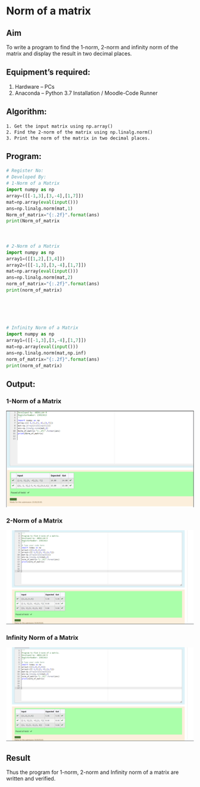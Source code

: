 # Norm of a matrix
## Aim
To write a program to find the 1-norm, 2-norm and infinity norm of the matrix and display the result in two decimal places.
## Equipment’s required:
1.	Hardware – PCs
2.	Anaconda – Python 3.7 Installation / Moodle-Code Runner
## Algorithm:
	1. Get the input matrix using np.array()   
    2. Find the 2-norm of the matrix using np.linalg.norm()
	3. Print the norm of the matrix in two decimal places.
## Program:
```Python
# Register No:
# Developed By:
# 1-Norm of a Matrix
import numpy as np
array=([[-1,3],[3,-4],[1,7]])
mat=np.array(eval(input()))
ans=np.linalg.norm(mat,1)
Norm_of_matrix="{:.2f}".format(ans)
print(Norm_of_matrix



# 2-Norm of a Matrix
import numpy as np
array1=([[1,2],[3,4]])
array2=([[-1,3],[3,-4],[1,7]])
mat=np.array(eval(input()))
ans=np.linalg.norm(mat,2)
norm_of_matrix="{:.2f}".format(ans)
print(norm_of_matrix)





# Infinity Norm of a Matrix
import numpy as np
array1=([[-1,3],[3,-4],[1,7]])
mat=np.array(eval(input()))
ans=np.linalg.norm(mat,np.inf)
norm_of_matrix="{:.2f}".format(ans)
print(norm_of_matrix)


```
## Output:
### 1-Norm of a Matrix
![Alt text](<Screenshot 2023-12-29 192641.png>)


### 2-Norm of a Matrix
![Alt text](<Screenshot 2023-12-29 192813.png>)

### Infinity Norm of a Matrix
![Alt text](<Screenshot 2023-12-29 192813-1.png>)

## Result
Thus the program for 1-norm, 2-norm and Infinity norm of a matrix are written and verified.
